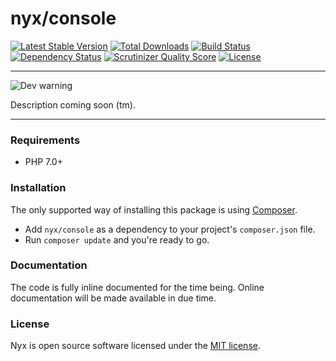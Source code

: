 # nyx/console
[![Latest Stable Version](https://poser.pugx.org/nyx/connect/v/stable.png)](https://packagist.org/packages/nyx/console)
[![Total Downloads](https://poser.pugx.org/nyx/connect/downloads.png)](https://packagist.org/packages/nyx/console)
[![Build Status](https://travis-ci.org/unyx/connect.png)](https://travis-ci.org/unyx/console)
[![Dependency Status](https://www.versioneye.com/user/projects/55c5435865376200200034e7/badge.png)](https://www.versioneye.com/user/projects/55c5435865376200200034e7)
[![Scrutinizer Quality Score](https://scrutinizer-ci.com/g/unyx/console/badges/quality-score.png?b=master)](https://scrutinizer-ci.com/g/unyx/console)
[![License](http://img.shields.io/:license-mit-blue.svg)](http://alcore.mit-license.org)

-----

![Dev warning](http://s7.postimg.org/6cruwesi3/Nyx.png)

Description coming soon (tm).

-----

### Requirements

- PHP 7.0+

### Installation

The only supported way of installing this package is using [Composer](http://getcomposer.org).

- Add `nyx/console` as a dependency to your project's `composer.json` file.
- Run `composer update` and you're ready to go.

### Documentation

The code is fully inline documented for the time being. Online documentation will be made available in due time.

### License

Nyx is open source software licensed under the [MIT license](http://alcore.mit-license.org).
